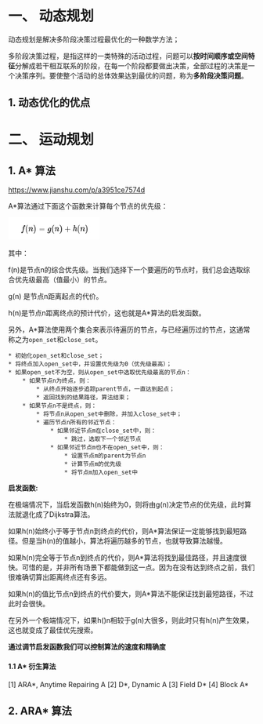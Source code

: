 # 一、 动态规划

动态规划是解决多阶段决策过程最优化的一种数学方法；

多阶段决策过程，是指这样的一类特殊的活动过程，问题可以**按时间顺序或空间特征**分解成若干相互联系的阶段，在每一个阶段都要做出决策，全部过程的决策是一个决策序列。要使整个活动的总体效果达到最优的问题，称为**多阶段决策问题**。

## 1. 动态优化的优点

# 二、 运动规划

## 1. A* 算法

https://www.jianshu.com/p/a3951ce7574d

A*算法通过下面这个函数来计算每个节点的优先级：

![](assets/markdown-img-paste-20190927213417164.png)

其中：

f(n)是节点n的综合优先级。当我们选择下一个要遍历的节点时，我们总会选取综合优先级最高（值最小）的节点。

g(n) 是节点n距离起点的代价。

h(n)是节点n距离终点的预计代价，这也就是A*算法的启发函数。

另外，A*算法使用两个集合来表示待遍历的节点，与已经遍历过的节点，这通常称之为``open_set``和``close_set``。

````
* 初始化open_set和close_set；
* 将终点加入open_set中，并设置优先级为0（优先级最高）；
* 如果open_set不为空，则从open_set中选取优先级最高的节点n：
    * 如果节点n为终点，则：
        * 从终点开始逐步追踪parent节点，一直达到起点；
        * 返回找到的结果路径，算法结束；
    * 如果节点n不是终点，则：
        * 将节点n从open_set中删除，并加入close_set中；
        * 遍历节点n所有的邻近节点：
            * 如果邻近节点m在close_set中，则：
                * 跳过，选取下一个邻近节点
            * 如果邻近节点m也不在open_set中，则：
                * 设置节点m的parent为节点n
                * 计算节点m的优先级
                * 将节点m加入open_set中
````

**启发函数:**

在极端情况下，当启发函数h(n)始终为0，则将由g(n)决定节点的优先级，此时算法就退化成了Dijkstra算法。

如果h(n)始终小于等于节点n到终点的代价，则A*算法保证一定能够找到最短路径。但是当h(n)的值越小，算法将遍历越多的节点，也就导致算法越慢。

如果h(n)完全等于节点n到终点的代价，则A*算法将找到最佳路径，并且速度很快。可惜的是，并非所有场景下都能做到这一点。因为在没有达到终点之前，我们很难确切算出距离终点还有多远。

如果h(n)的值比节点n到终点的代价要大，则A*算法不能保证找到最短路径，不过此时会很快。

在另外一个极端情况下，如果h()n相较于g(n)大很多，则此时只有h(n)产生效果，这也就变成了最佳优先搜索。

**通过调节启发函数我们可以控制算法的速度和精确度**

#### 1.1 A* 衍生算法

[1] ARA*, Anytime Repairing A
[2] D*, Dynamic A
[3] Field D*
[4] Block A*

## 2. ARA* 算法
